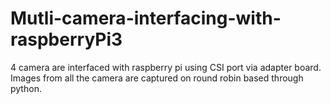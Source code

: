 # Mutli-camera-interfacing-with-raspberryPi3
4 camera are interfaced with raspberry pi using CSI port via adapter board. Images from all the camera are captured on round robin based through python.

